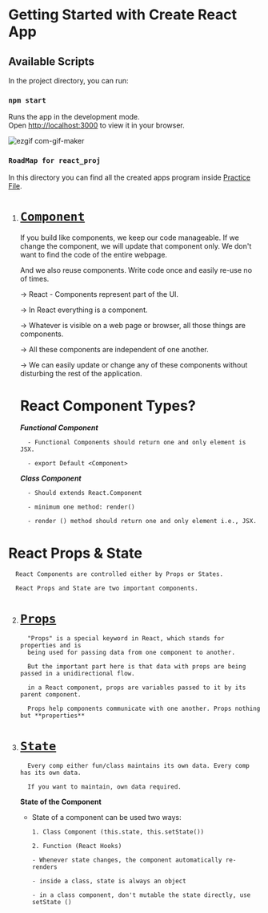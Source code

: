 # Getting Started with Create React App

## Available Scripts

In the project directory, you can run:

### `npm start`

Runs the app in the development mode.\
Open [http://localhost:3000](http://localhost:3000) to view it in your browser.

![ezgif com-gif-maker](https://user-images.githubusercontent.com/95088107/150997286-286acbd9-77ee-4bf9-8bde-b712f09510be.gif)

### `RoadMap for react_proj`

In this directory you can find all the created apps program inside [Practice File](https://github.com/SamZayd/react_proj/tree/master/Practice%20Files).

1. # [**`Component`**](https://github.com/SamZayd/react_proj/tree/master/Practice%20Files/Component) 
   
   
   If you build like components, we keep our code manageable. If we change the component, we will update that component only. 
   We don't want to find the code of the entire webpage.

   And we also reuse components. Write code once and easily re-use no of times.

   
   → React - Components represent part of the UI.

   → In React everything is a component.

   → Whatever is visible on a web page or browser, all those things are components.

   → All these components are independent of one another. 
   
   → We can easily update or change any of these components without disturbing the rest of the application.

      # **React Component Types?**
      
      **_Functional Component_**                                                                       

         - Functional Components should return one and only element is JSX.                           

         - export Default <Component>                                                                
   
      **_Class Component_**                            
   
         - Should extends React.Component
   
         - minimum one method: render()
   
         - render () method should return one and only element i.e., JSX.
                                                                                                      
   
   

# **React Props & State**   

      React Components are controlled either by Props or States.

      React Props and State are two important components.

2. # [**`Props`**](https://github.com/SamZayd/react_proj/tree/master/Practice%20Files/Props)
   
         "Props" is a special keyword in React, which stands for properties and is 
         being used for passing data from one component to another.
         
         But the important part here is that data with props are being passed in a unidirectional flow.

         in a React component, props are variables passed to it by its parent component.

         Props help components communicate with one another. Props nothing but **properties**



   
3. # [**`State`**](https://github.com/SamZayd/react_proj/tree/master/Practice%20Files/State)   

         Every comp either fun/class maintains its own data. Every comp has its own data.

         If you want to maintain, own data required.
         
 

      **State of the Component**

      - State of a component can be used two ways:

            1. Class Component (this.state, this.setState())

            2. Function (React Hooks)

            - Whenever state changes, the component automatically re-renders

            - inside a class, state is always an object

            - in a class component, don't mutable the state directly, use setState ()


